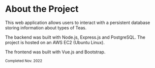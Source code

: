 # About the Project
This web application allows users to interact with a persistent database storing information about types of Teas.   


The backend was built with Node.js, Express.js and PostgreSQL. The project is hosted on an AWS EC2 (Ubuntu Linux). 

The frontend was built with Vue.js and Bootstrap. 


<sub>Completed Nov. 2022</sub>
